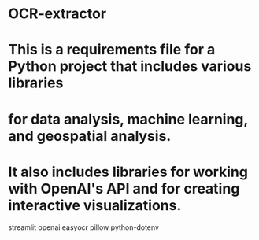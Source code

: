 # OCR-extractor
# This is a requirements file for a Python project that includes various libraries  
# for data analysis, machine learning, and geospatial analysis.  
# It also includes libraries for working with OpenAI's API and for creating interactive visualizations.  
streamlit
openai
easyocr
pillow
python-dotenv


